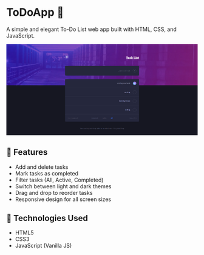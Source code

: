 # ToDoApp 📝

A simple and elegant To-Do List web app built with HTML, CSS, and JavaScript.




![ToDo App Screenshot](./assets/images/ToDoApp.png)


## 🔹 Features
- Add and delete tasks  
- Mark tasks as completed  
- Filter tasks (All, Active, Completed)  
- Switch between light and dark themes  
- Drag and drop to reorder tasks  
- Responsive design for all screen sizes

## 🔧 Technologies Used
- HTML5  
- CSS3  
- JavaScript (Vanilla JS)



